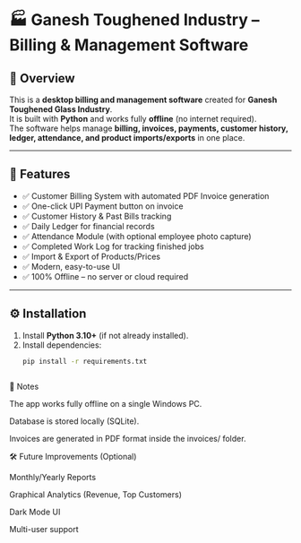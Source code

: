 # 🏭 Ganesh Toughened Industry – Billing & Management Software

## 📌 Overview
This is a **desktop billing and management software** created for **Ganesh Toughened Glass Industry**.  
It is built with **Python** and works fully **offline** (no internet required).  
The software helps manage **billing, invoices, payments, customer history, ledger, attendance, and product imports/exports** in one place.

---

## 🚀 Features
- ✅ Customer Billing System with automated PDF Invoice generation  
- ✅ One-click UPI Payment button on invoice  
- ✅ Customer History & Past Bills tracking  
- ✅ Daily Ledger for financial records  
- ✅ Attendance Module (with optional employee photo capture)  
- ✅ Completed Work Log for tracking finished jobs  
- ✅ Import & Export of Products/Prices  
- ✅ Modern, easy-to-use UI  
- ✅ 100% Offline – no server or cloud required  

---

## ⚙️ Installation
1. Install **Python 3.10+** (if not already installed).  
2. Install dependencies:
   ```bash
   pip install -r requirements.txt



📜 Notes

The app works fully offline on a single Windows PC.

Database is stored locally (SQLite).

Invoices are generated in PDF format inside the invoices/ folder.

🛠️ Future Improvements (Optional)

Monthly/Yearly Reports

Graphical Analytics (Revenue, Top Customers)

Dark Mode UI

Multi-user support